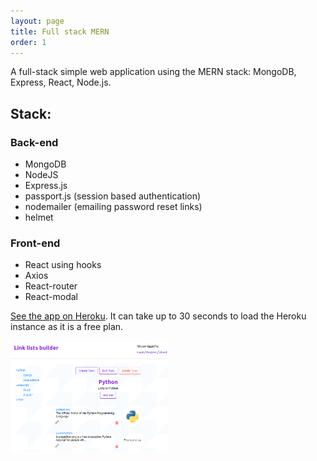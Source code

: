 ```yaml
---
layout: page
title: Full stack MERN 
order: 1
---
```


A full-stack simple web application using the MERN stack: MongoDB, Express, React, Node.js.

## Stack:

### Back-end
- MongoDB
- NodeJS
- Express.js
- passport.js (session based authentication)
- nodemailer (emailing password reset links)
- helmet

### Front-end
- React using hooks
- Axios
- React-router
- React-modal

[See the app on Heroku](https://afternoon-cliffs-39431.herokuapp.com). It can take up to 30 seconds to load the Heroku instance as it is a free plan.



<a href="https://afternoon-cliffs-39431.herokuapp.com"><img src="images/link-lists-builder-1.png" alt="Link lists builder screenshot" width="50%" height="50%"></a>

